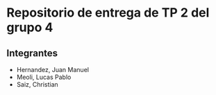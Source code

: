 # Repositorio de entrega de TP 2 del grupo 4

## Integrantes
- Hernandez, Juan Manuel
- Meoli, Lucas Pablo
- Saiz, Christian

